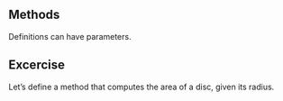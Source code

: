 
## Methods

Definitions can have parameters. 

## Excercise
Let’s define a method that computes the area of a disc, given its radius.
